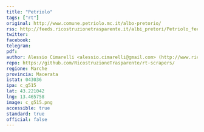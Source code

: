 ```yaml
---
title: "Petriolo"
tags: ["rt"]
original: http://www.comune.petriolo.mc.it/albo-pretorio/
rss: http://feeds.ricostruzionetrasparente.it/albi_pretori/Petriolo_feed.xml
twitter: 
facebook: 
telegram: 
pdf: 
author: Alessio Cimarelli <alessio.cimarelli@gmail.com> (http://www.ricostruzionetrasparente.it)
repo: https://github.com/RicostruzioneTrasparente/rt-scrapers/
regione: Marche
provincia: Macerata
istat: 043036
ipa: c_g515
lat: 43.221042
lng: 13.465758
image: c_g515.png
accessible: true
standard: true
official: false
---
```

